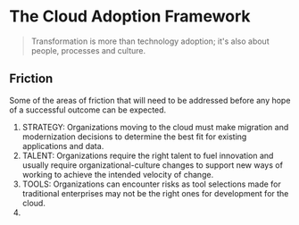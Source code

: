 # The Cloud Adoption Framework
> Transformation is more than technology adoption; it's also about people, processes and culture.
##  Friction
Some of the areas of friction that will need to be addressed before any hope of a successful outcome can be expected.
1. STRATEGY: Organizations moving to the cloud must make migration and modernization decisions to determine the best fit for existing applications and data.
2. TALENT: Organizations require the right talent to fuel innovation and usually require organizational-culture changes to support new ways of working to achieve the intended velocity of change.
3. TOOLS: Organizations can encounter risks as tool selections made for traditional enterprises may not be the right ones for development for the cloud.
4. 
<!--stackedit_data:
eyJoaXN0b3J5IjpbLTExNDIyNjY1MjVdfQ==
-->